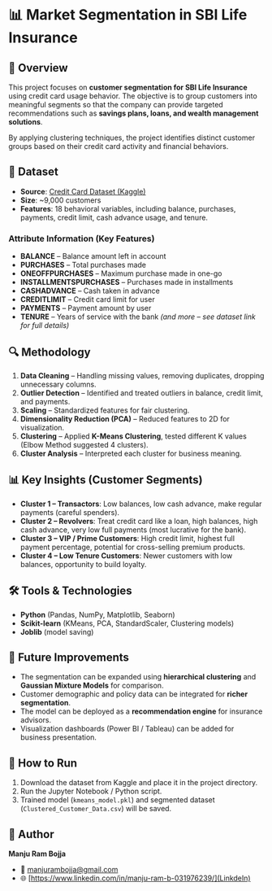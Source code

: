# 📊 Market Segmentation in SBI Life Insurance

## 📝 Overview

This project focuses on **customer segmentation for SBI Life Insurance** using credit card usage behavior. The objective is to group customers into meaningful segments so that the company can provide targeted recommendations such as **savings plans, loans, and wealth management solutions**.

By applying clustering techniques, the project identifies distinct customer groups based on their credit card activity and financial behaviors.

## 📂 Dataset

* **Source**: [Credit Card Dataset (Kaggle)](https://www.kaggle.com/arjunbhasin2013/ccdata)
* **Size**: \~9,000 customers
* **Features**: 18 behavioral variables, including balance, purchases, payments, credit limit, cash advance usage, and tenure.

### Attribute Information (Key Features)

* **BALANCE** – Balance amount left in account
* **PURCHASES** – Total purchases made
* **ONEOFFPURCHASES** – Maximum purchase made in one-go
* **INSTALLMENTSPURCHASES** – Purchases made in installments
* **CASHADVANCE** – Cash taken in advance
* **CREDITLIMIT** – Credit card limit for user
* **PAYMENTS** – Payment amount by user
* **TENURE** – Years of service with the bank
  *(and more – see dataset link for full details)*

## 🔍 Methodology

1. **Data Cleaning** – Handling missing values, removing duplicates, dropping unnecessary columns.
2. **Outlier Detection** – Identified and treated outliers in balance, credit limit, and payments.
3. **Scaling** – Standardized features for fair clustering.
4. **Dimensionality Reduction (PCA)** – Reduced features to 2D for visualization.
5. **Clustering** – Applied **K-Means Clustering**, tested different K values (Elbow Method suggested 4 clusters).
6. **Cluster Analysis** – Interpreted each cluster for business meaning.

## 📊 Key Insights (Customer Segments)

* **Cluster 1 – Transactors**: Low balances, low cash advance, make regular payments (careful spenders).
* **Cluster 2 – Revolvers**: Treat credit card like a loan, high balances, high cash advance, very low full payments (most lucrative for the bank).
* **Cluster 3 – VIP / Prime Customers**: High credit limit, highest full payment percentage, potential for cross-selling premium products.
* **Cluster 4 – Low Tenure Customers**: Newer customers with low balances, opportunity to build loyalty.

## 🛠 Tools & Technologies

* **Python** (Pandas, NumPy, Matplotlib, Seaborn)
* **Scikit-learn** (KMeans, PCA, StandardScaler, Clustering models)
* **Joblib** (model saving)

## 📌 Future Improvements

* The segmentation can be expanded using **hierarchical clustering** and **Gaussian Mixture Models** for comparison.
* Customer demographic and policy data can be integrated for **richer segmentation**.
* The model can be deployed as a **recommendation engine** for insurance advisors.
* Visualization dashboards (Power BI / Tableau) can be added for business presentation.

## 🚀 How to Run

1. Download the dataset from Kaggle and place it in the project directory.
2. Run the Jupyter Notebook / Python script.
3. Trained model (`kmeans_model.pkl`) and segmented dataset (`Clustered_Customer_Data.csv`) will be saved.

## 👤 Author

**Manju Ram Bojja**

* 📧 [manjurambojja@gmail.com](Gmail)
* 🌐 [https://www.linkedin.com/in/manju-ram-b-031976239/](LinkdeIn)
